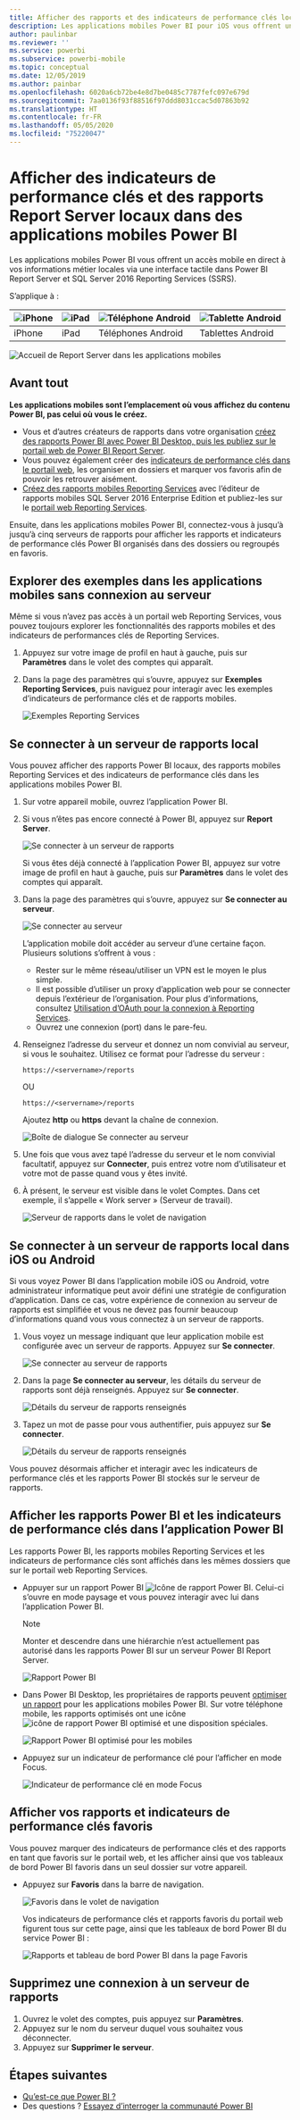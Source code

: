 ```yaml
---
title: Afficher des rapports et des indicateurs de performance clés locaux dans des applications mobiles Power BI
description: Les applications mobiles Power BI pour iOS vous offrent un accès mobile en direct à vos informations métier locales via une interface tactile dans SQL Server Reporting Services et Power BI Report Server.
author: paulinbar
ms.reviewer: ''
ms.service: powerbi
ms.subservice: powerbi-mobile
ms.topic: conceptual
ms.date: 12/05/2019
ms.author: painbar
ms.openlocfilehash: 6020a6cb72be4e8d7be0485c7787fefc097e679d
ms.sourcegitcommit: 7aa0136f93f88516f97ddd8031ccac5d07863b92
ms.translationtype: HT
ms.contentlocale: fr-FR
ms.lasthandoff: 05/05/2020
ms.locfileid: "75220047"
---
```

# <a name="view-on-premises-report-server-reports-and-kpis-in-the-power-bi-mobile-apps"></a>Afficher des indicateurs de performance clés et des rapports Report Server locaux dans des applications mobiles Power BI

Les applications mobiles Power BI vous offrent un accès mobile en direct à vos informations métier locales via une interface tactile dans Power BI Report Server et SQL Server 2016 Reporting Services (SSRS).

S’applique à :

| ![iPhone](./media/mobile-app-ssrs-kpis-mobile-on-premises-reports/iphone-logo-50-px.png) | ![iPad](./media/mobile-app-ssrs-kpis-mobile-on-premises-reports/ipad-logo-50-px.png) | ![Téléphone Android](./media/mobile-app-ssrs-kpis-mobile-on-premises-reports/android-phone-logo-50-px.png) | ![Tablette Android](./media/mobile-app-ssrs-kpis-mobile-on-premises-reports/android-tablet-logo-50-px.png) |
|:--- |:--- |:--- |:--- |
| iPhone |iPad |Téléphones Android |Tablettes Android |


![Accueil de Report Server dans les applications mobiles](./media/mobile-app-ssrs-kpis-mobile-on-premises-reports/power-bi-ipad-pbi-report-server-home.png)

## <a name="first-things-first"></a>Avant tout
**Les applications mobiles sont l’emplacement où vous affichez du contenu Power BI, pas celui où vous le créez.**

* Vous et d’autres créateurs de rapports dans votre organisation [créez des rapports Power BI avec Power BI Desktop, puis les publiez sur le portail web de Power BI Report Server](../../report-server/quickstart-create-powerbi-report.md). 
* Vous pouvez également créer des [indicateurs de performance clés dans le portail web](https://docs.microsoft.com/sql/reporting-services/working-with-kpis-in-reporting-services), les organiser en dossiers et marquer vos favoris afin de pouvoir les retrouver aisément. 
* [Créez des rapports mobiles Reporting Services](https://docs.microsoft.com/sql/reporting-services/mobile-reports/create-mobile-reports-with-sql-server-mobile-report-publisher) avec l’éditeur de rapports mobiles SQL Server 2016 Enterprise Edition et publiez-les sur le [portail web Reporting Services](https://docs.microsoft.com/sql/reporting-services/web-portal-ssrs-native-mode).  

Ensuite, dans les applications mobiles Power BI, connectez-vous à jusqu’à jusqu’à cinq serveurs de rapports pour afficher les rapports et indicateurs de performance clés Power BI organisés dans des dossiers ou regroupés en favoris. 

## <a name="explore-samples-in-the-mobile-apps-without-a-server-connection"></a>Explorer des exemples dans les applications mobiles sans connexion au serveur
Même si vous n’avez pas accès à un portail web Reporting Services, vous pouvez toujours explorer les fonctionnalités des rapports mobiles et des indicateurs de performances clés de Reporting Services. 

1. Appuyez sur votre image de profil en haut à gauche, puis sur **Paramètres** dans le volet des comptes qui apparaît.

2. Dans la page des paramètres qui s’ouvre, appuyez sur **Exemples Reporting Services**, puis naviguez pour interagir avec les exemples d’indicateurs de performance clés et de rapports mobiles.
   
   ![Exemples Reporting Services](./media/mobile-app-ssrs-kpis-mobile-on-premises-reports/power-bi-iphone-ssrs-samples.png)

## <a name="connect-to-an-on-premises-report-server"></a>Se connecter à un serveur de rapports local
Vous pouvez afficher des rapports Power BI locaux, des rapports mobiles Reporting Services et des indicateurs de performance clés dans les applications mobiles Power BI. 

1. Sur votre appareil mobile, ouvrez l’application Power BI.
2. Si vous n’êtes pas encore connecté à Power BI, appuyez sur **Report Server**.
   
   ![Se connecter à un serveur de rapports](./media/mobile-app-ssrs-kpis-mobile-on-premises-reports/power-bi-connect-to-rs-login.png)
   
   Si vous êtes déjà connecté à l’application Power BI, appuyez sur votre image de profil en haut à gauche, puis sur **Paramètres** dans le volet des comptes qui apparaît.
3. Dans la page des paramètres qui s’ouvre, appuyez sur **Se connecter au serveur**.
   
    ![Se connecter au serveur](./media/mobile-app-ssrs-kpis-mobile-on-premises-reports/power-bi-android-server-sign-in.png)

    L’application mobile doit accéder au serveur d’une certaine façon. Plusieurs solutions s’offrent à vous :
     * Rester sur le même réseau/utiliser un VPN est le moyen le plus simple.
     * Il est possible d’utiliser un proxy d’application web pour se connecter depuis l’extérieur de l’organisation. Pour plus d’informations, consultez [Utilisation d’OAuth pour la connexion à Reporting Services](mobile-oauth-ssrs.md).
     * Ouvrez une connexion (port) dans le pare-feu.

4. Renseignez l’adresse du serveur et donnez un nom convivial au serveur, si vous le souhaitez. Utilisez ce format pour l’adresse du serveur :
   
     `https://<servername>/reports`
   
     OU
   
     `https://<servername>/reports`
   
   Ajoutez **http** ou **https** devant la chaîne de connexion.
   
    ![Boîte de dialogue Se connecter au serveur](./media/mobile-app-ssrs-kpis-mobile-on-premises-reports/power-bi-ios-connect-to-server-dialog.png)
5. Une fois que vous avez tapé l’adresse du serveur et le nom convivial facultatif, appuyez sur **Connecter**, puis entrez votre nom d’utilisateur et votre mot de passe quand vous y êtes invité.
6. À présent, le serveur est visible dans le volet Comptes. Dans cet exemple, il s’appelle « Work server » (Serveur de travail).
   
   ![Serveur de rapports dans le volet de navigation](./media/mobile-app-ssrs-kpis-mobile-on-premises-reports/power-bi-iphone-left-nav-report-server.png)

## <a name="connect-to-an-on-premises-report-server-in-ios-or-android"></a>Se connecter à un serveur de rapports local dans iOS ou Android

Si vous voyez Power BI dans l’application mobile iOS ou Android, votre administrateur informatique peut avoir défini une stratégie de configuration d’application. Dans ce cas, votre expérience de connexion au serveur de rapports est simplifiée et vous ne devez pas fournir beaucoup d’informations quand vous vous connectez à un serveur de rapports. 

1. Vous voyez un message indiquant que leur application mobile est configurée avec un serveur de rapports. Appuyez sur **Se connecter**.

    ![Se connecter au serveur de rapports](./media/mobile-app-ssrs-kpis-mobile-on-premises-reports/power-bi-config-server-sign-in.png)

2.  Dans la page **Se connecter au serveur**, les détails du serveur de rapports sont déjà renseignés. Appuyez sur **Se connecter**.

    ![Détails du serveur de rapports renseignés](./media/mobile-app-ssrs-kpis-mobile-on-premises-reports/power-bi-ios-remote-configure-connect-server.png)

3. Tapez un mot de passe pour vous authentifier, puis appuyez sur **Se connecter**. 

    ![Détails du serveur de rapports renseignés](./media/mobile-app-ssrs-kpis-mobile-on-premises-reports/power-bi-config-server-address.png)

Vous pouvez désormais afficher et interagir avec les indicateurs de performance clés et les rapports Power BI stockés sur le serveur de rapports.

## <a name="view-power-bi-reports-and-kpis-in-the-power-bi-app"></a>Afficher les rapports Power BI et les indicateurs de performance clés dans l’application Power BI
Les rapports Power BI, les rapports mobiles Reporting Services et les indicateurs de performance clés sont affichés dans les mêmes dossiers que sur le portail web Reporting Services. 

* Appuyer sur un rapport Power BI ![Icône de rapport Power BI](./media/mobile-app-ssrs-kpis-mobile-on-premises-reports/power-bi-rs-mobile-report-icon.png). Celui-ci s’ouvre en mode paysage et vous pouvez interagir avec lui dans l’application Power BI.

    > [!NOTE]
  > Monter et descendre dans une hiérarchie n’est actuellement pas autorisé dans les rapports Power BI sur un serveur Power BI Report Server.
  
    ![Rapport Power BI](./media/mobile-app-ssrs-kpis-mobile-on-premises-reports/power-bi-iphone-report-server-report.png)
* Dans Power BI Desktop, les propriétaires de rapports peuvent [optimiser un rapport](../../desktop-create-phone-report.md) pour les applications mobiles Power BI. Sur votre téléphone mobile, les rapports optimisés ont une icône ![icône de rapport Power BI optimisé](./media/mobile-app-ssrs-kpis-mobile-on-premises-reports/power-bi-rs-mobile-optimized-icon.png) et une disposition spéciales.
  
    ![Rapport Power BI optimisé pour les mobiles](./media/mobile-app-ssrs-kpis-mobile-on-premises-reports/power-bi-rs-mobile-optimized-report.png)
* Appuyez sur un indicateur de performance clé pour l’afficher en mode Focus.
  
    ![Indicateur de performance clé en mode Focus](./media/mobile-app-ssrs-kpis-mobile-on-premises-reports/pbi_ipad_ssmrp_tile.png)

## <a name="view-your-favorite-kpis-and-reports"></a>Afficher vos rapports et indicateurs de performance clés favoris
Vous pouvez marquer des indicateurs de performance clés et des rapports en tant que favoris sur le portail web, et les afficher ainsi que vos tableaux de bord Power BI favoris dans un seul dossier sur votre appareil.

* Appuyez sur **Favoris** dans la barre de navigation.
  
   ![Favoris dans le volet de navigation](./media/mobile-app-ssrs-kpis-mobile-on-premises-reports/power-bi-ipad-faves-pbi-report-server-update.png)
  
   Vos indicateurs de performance clés et rapports favoris du portail web figurent tous sur cette page, ainsi que les tableaux de bord Power BI du service Power BI :
  
   ![Rapports et tableau de bord Power BI dans la page Favoris](./media/mobile-app-ssrs-kpis-mobile-on-premises-reports/power-bi-ipad-favorites.png)

## <a name="remove-a-connection-to-a-report-server"></a>Supprimez une connexion à un serveur de rapports
1. Ouvrez le volet des comptes, puis appuyez sur **Paramètres**.
2. Appuyez sur le nom du serveur duquel vous souhaitez vous déconnecter.
3. Appuyez sur **Supprimer le serveur**.

## <a name="next-steps"></a>Étapes suivantes
* [Qu’est-ce que Power BI ?](../../fundamentals/power-bi-overview.md)  
* Des questions ? [Essayez d’interroger la communauté Power BI](https://community.powerbi.com/)

